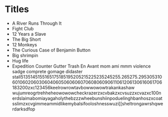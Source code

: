 # Titles

- A River Runs Through It
- Fight Club
- 12 Years a Slave
- The Big Short
- 12 Monkeys
- The Curious Case of Benjamin Button
- Big shrimpin
- Hug life
- Expedition Counter
Gutter Trash
En Avant mom ami mmm violence
sadge
comprete gomage didaster
stall5135145155165175185195205215225235245255.265275.295305310601060206030604060506060607060806090611061206130616061706183200zxc123456keelrowrowtavbowwowowtrakankashaw
wujumreogrtrehheheowowowcheckrazerzxcvbakzxcvsuzzxcvazxc100nerdslaimabomiayagaholythebzzzwheebunshiinpoduelinghbanhoszxcoatsslimzxcvgimmeammidlikemybalsifooloshnesswuzi[[sheltrongawrshqwerdarksdfop





